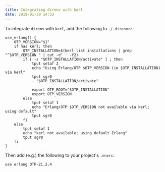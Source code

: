 ```yaml
---
title: Integrating direnv with kerl
date: 2019-01-30 14:53
---
```


To integrate `direnv` with `kerl`, add the following to `~/.direnvrc`:

```
use_erlang() {
    OTP_VERSION="$1"
    if has kerl; then
        OTP_INSTALLATION=$(kerl list installations | grep "^$OTP_VERSION " | cut -d' ' -f2)
        if [ -s "$OTP_INSTALLATION/activate" ] ; then
            tput setaf 2
            echo "Using Erlang/OTP $OTP_VERSION (in $OTP_INSTALLATION) via kerl"
            tput sgr0
            . "$OTP_INSTALLATION/activate"

            export OTP_ROOT="$OTP_INSTALLATION"
            export OTP_VERSION
        else
            tput setaf 1
            echo "Erlang/OTP $OTP_VERSION not available via kerl; using default"
            tput sgr0
        fi
    else
        tput setaf 1
        echo "kerl not available; using default Erlang"
        tput sgr0
    fi
}
```

Then add (e.g.) the following to your project's `.envrc`:

    use erlang OTP-21.2.4
